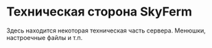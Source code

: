 # Техническая сторона SkyFerm
Здесь находится некоторая техническая часть сервера. Менюшки, настроечные файлы и т.п.
